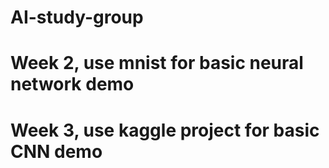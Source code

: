 # AI-study-group
# Week 2, use mnist for basic neural network demo
# Week 3, use kaggle project for basic CNN demo
